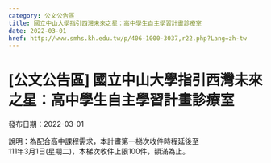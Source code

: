 ```yaml
---
category: 公文公告區
title: 國立中山大學指引西灣未來之星：高中學生自主學習計畫診療室
date: 2022-03-01
href: http://www.smhs.kh.edu.tw/p/406-1000-3037,r22.php?Lang=zh-tw
---
```


# [公文公告區] 國立中山大學指引西灣未來之星：高中學生自主學習計畫診療室

發布日期：2022-03-01

說明：為配合高中課程需求，本計畫第一梯次收件時程延後至  
111年3月1日(星期二)，本梯次收件上限100件，額滿為止。


